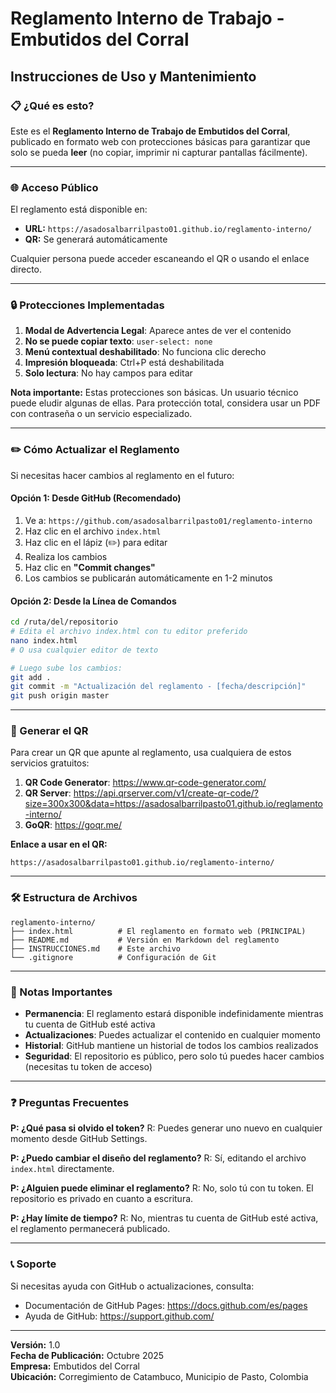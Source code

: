# Reglamento Interno de Trabajo - Embutidos del Corral

## Instrucciones de Uso y Mantenimiento

### 📋 ¿Qué es esto?

Este es el **Reglamento Interno de Trabajo de Embutidos del Corral**, publicado en formato web con protecciones básicas para garantizar que solo se pueda **leer** (no copiar, imprimir ni capturar pantallas fácilmente).

---

### 🌐 Acceso Público

El reglamento está disponible en:
- **URL:** `https://asadosalbarrilpasto01.github.io/reglamento-interno/`
- **QR:** Se generará automáticamente

Cualquier persona puede acceder escaneando el QR o usando el enlace directo.

---

### 🔒 Protecciones Implementadas

1. **Modal de Advertencia Legal**: Aparece antes de ver el contenido
2. **No se puede copiar texto**: `user-select: none`
3. **Menú contextual deshabilitado**: No funciona clic derecho
4. **Impresión bloqueada**: Ctrl+P está deshabilitada
5. **Solo lectura**: No hay campos para editar

**Nota importante:** Estas protecciones son básicas. Un usuario técnico puede eludir algunas de ellas. Para protección total, considera usar un PDF con contraseña o un servicio especializado.

---

### ✏️ Cómo Actualizar el Reglamento

Si necesitas hacer cambios al reglamento en el futuro:

#### **Opción 1: Desde GitHub (Recomendado)**

1. Ve a: `https://github.com/asadosalbarrilpasto01/reglamento-interno`
2. Haz clic en el archivo `index.html`
3. Haz clic en el lápiz (✏️) para editar
4. Realiza los cambios
5. Haz clic en **"Commit changes"**
6. Los cambios se publicarán automáticamente en 1-2 minutos

#### **Opción 2: Desde la Línea de Comandos**

```bash
cd /ruta/del/repositorio
# Edita el archivo index.html con tu editor preferido
nano index.html
# O usa cualquier editor de texto

# Luego sube los cambios:
git add .
git commit -m "Actualización del reglamento - [fecha/descripción]"
git push origin master
```

---

### 📱 Generar el QR

Para crear un QR que apunte al reglamento, usa cualquiera de estos servicios gratuitos:

1. **QR Code Generator**: https://www.qr-code-generator.com/
2. **QR Server**: https://api.qrserver.com/v1/create-qr-code/?size=300x300&data=https://asadosalbarrilpasto01.github.io/reglamento-interno/
3. **GoQR**: https://goqr.me/

**Enlace a usar en el QR:**
```
https://asadosalbarrilpasto01.github.io/reglamento-interno/
```

---

### 🛠️ Estructura de Archivos

```
reglamento-interno/
├── index.html          # El reglamento en formato web (PRINCIPAL)
├── README.md           # Versión en Markdown del reglamento
├── INSTRUCCIONES.md    # Este archivo
└── .gitignore          # Configuración de Git
```

---

### 📌 Notas Importantes

- **Permanencia**: El reglamento estará disponible indefinidamente mientras tu cuenta de GitHub esté activa
- **Actualizaciones**: Puedes actualizar el contenido en cualquier momento
- **Historial**: GitHub mantiene un historial de todos los cambios realizados
- **Seguridad**: El repositorio es público, pero solo tú puedes hacer cambios (necesitas tu token de acceso)

---

### ❓ Preguntas Frecuentes

**P: ¿Qué pasa si olvido el token?**
R: Puedes generar uno nuevo en cualquier momento desde GitHub Settings.

**P: ¿Puedo cambiar el diseño del reglamento?**
R: Sí, editando el archivo `index.html` directamente.

**P: ¿Alguien puede eliminar el reglamento?**
R: No, solo tú con tu token. El repositorio es privado en cuanto a escritura.

**P: ¿Hay límite de tiempo?**
R: No, mientras tu cuenta de GitHub esté activa, el reglamento permanecerá publicado.

---

### 📞 Soporte

Si necesitas ayuda con GitHub o actualizaciones, consulta:
- Documentación de GitHub Pages: https://docs.github.com/es/pages
- Ayuda de GitHub: https://support.github.com/

---

**Versión:** 1.0  
**Fecha de Publicación:** Octubre 2025  
**Empresa:** Embutidos del Corral  
**Ubicación:** Corregimiento de Catambuco, Municipio de Pasto, Colombia

